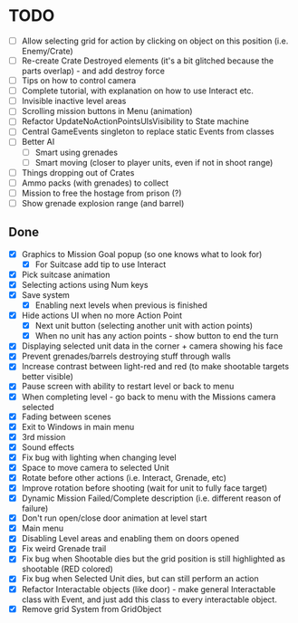 # TODO

- [ ] Allow selecting grid for action by clicking on object on this position (i.e. Enemy/Crate)
- [ ] Re-create Crate Destroyed elements (it's a bit glitched because the parts overlap) - and add destroy force
- [ ] Tips on how to control camera
- [ ] Complete tutorial, with explanation on how to use Interact etc.
- [ ] Invisible inactive level areas
- [ ] Scrolling mission buttons in Menu (animation)
- [ ] Refactor UpdateNoActionPointsUIsVisibility to State machine
- [ ] Central GameEvents singleton to replace static Events from classes
- [ ] Better AI
  - [ ] Smart using grenades
  - [ ] Smart moving (closer to player units, even if not in shoot range)
- [ ] Things dropping out of Crates
- [ ] Ammo packs (with grenades) to collect
- [ ] Mission to free the hostage from prison (?)
- [ ] Show grenade explosion range (and barrel) 

## Done

- [x] Graphics to Mission Goal popup (so one knows what to look for)
  - [x] For Suitcase add tip to use Interact
- [x] Pick suitcase animation
- [x] Selecting actions using Num keys
- [x] Save system
  - [x] Enabling next levels when previous is finished
- [x] Hide actions UI when no more Action Point
  - [x] Next unit button (selecting another unit with action points)
  - [x] When no unit has any action points - show button to end the turn
- [x] Displaying selected unit data in the corner + camera showing his face 
- [x] Prevent grenades/barrels destroying stuff through walls
- [x] Increase contrast between light-red and red (to make shootable targets better visible)
- [x] Pause screen with ability to restart level or back to menu
- [x] When completing level - go back to menu with the Missions camera selected
- [x] Fading between scenes
- [x] Exit to Windows in main menu
- [x] 3rd mission
- [x] Sound effects
- [x] Fix bug with lighting when changing level
- [x] Space to move camera to selected Unit
- [x] Rotate before other actions (i.e. Interact, Grenade, etc)
- [x] Improve rotation before shooting (wait for unit to fully face target)
- [x] Dynamic Mission Failed/Complete description (i.e. different reason of failure)
- [x] Don't run open/close door animation at level start
- [x] Main menu
- [x] Disabling Level areas and enabling them on doors opened
- [x] Fix weird Grenade trail
- [x] Fix bug when Shootable dies but the grid position is still highlighted as shootable (RED colored)
- [x] Fix bug when Selected Unit dies, but can still perform an action
- [x] Refactor Interactable objects (like door) - make general Interactable class with Event,
  and just add this class to every interactable object.
- [x] Remove grid System from GridObject